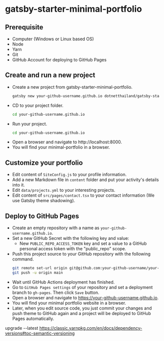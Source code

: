 # gatsby-starter-minimal-portfolio

## Prerequisite
- Computer (Windows or Linux based OS)
- Node
- Yarn
- Git
- GitHub Account for deploying to GitHub Pages 

## Create and run a new project
- Create a new project from gatsby-starter-minimal-portfolio.
  ```sh
  gatsby new your-github-username.github.io dotnetthailand/gatsby-starter-minimal-portfolio
  ```
- CD to your project folder.
  ```sh
  cd your-github-username.github.io
  ```
- Run your project.
  ```sh
  cd your-github-username.github.io
  ```
- Open a browser and navigate to http://localhost:8000.
- You will find your minimal-portfolio in a browser.

## Customize your portfolio
- Edit content of `SiteConfig.js` to your profile information.
- Add a new Markdown file in `content` folder and put your activity's details into it.
- Edit `data/projects.yml` to your interesting projects.
- Edit content of `src/pages/contact.tsx` to your contact information (We use Gatsby theme shadowing).

## Deploy to GitHub Pages
- Create an empty repository with a name as `your-github-username.github.io`.
- Set a new GitHub Secret with the following key and value:
  - New `PUBLIC_REPO_ACCESS_TOKEN` key and set a value to a GitHub personal access token with the "public_repo" scope.
- Push this project source to your GitHub repository with the following command.
  ```sh
  git remote set-url origin git@github.com:your-github-username/your-github-username.github.io.git
  git push -u origin main
  ```
- Wait until GitHub Actions deployment has finished.
- Go to `GitHub Pages settings` of your repository and set a deployment branch to `gh-pages`. Then click `Save` button.
- Open a browser and navigate to https://your-github-username.github.io.
- You will find your minimal portfolio website in a browser.
- Later, when you edit source code, you just commit your changes and push theme to GitHub again 
  and a project will be deployed to GitHub Pages automatically.


upgrade
--latest
https://classic.yarnpkg.com/en/docs/dependency-versions#toc-semantic-versioning
